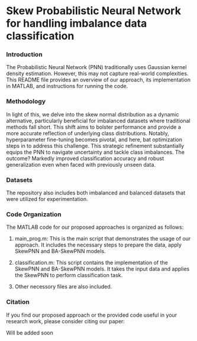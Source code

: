 # Skew Probabilistic Neural Network for handling imbalance data classification
 
### Introduction
The Probabilistic Neural Network (PNN) traditionally uses Gaussian kernel density estimation. However, this may not capture real-world complexities. This README file provides an overview of our approach, its implementation in MATLAB, and instructions for running the code.

### Methodology
In light of this, we delve into the skew normal distribution as a dynamic alternative, particularly beneficial for imbalanced datasets where traditional methods fall short. This shift aims to bolster performance and provide a more accurate reflection of underlying class distributions. Notably, hyperparameter fine-tuning becomes pivotal, and here, bat optimization steps in to address this challenge. This strategic refinement substantially equips the PNN to navigate uncertainty and tackle class imbalances. The outcome? Markedly improved classification accuracy and robust generalization even when faced with previously unseen data.

### Datasets
The repository also includes both imbalanced and balanced datasets that were utilized for experimentation. 

### Code Organization
The MATLAB code for our proposed approaches is organized as follows:

1. main_prog.m: This is the main script that demonstrates the usage of our approach. It includes the necessary steps to prepare the data, apply SkewPNN and BA-SkewPNN models.

2. classification.m: This script contains the implementation of the SkewPNN and BA-SkewPNN models. It takes the input data and applies the SkewPNN to perform classification task. 

3. Other necessory files are also included. 

### Citation
If you find our proposed approach or the provided code useful in your research work, please consider citing our paper:

Will be added soon
